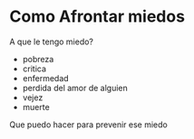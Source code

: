 # Como Afrontar miedos
A que le tengo miedo?
- pobreza
- critica
- enfermedad
- perdida del amor de alguien
- vejez
- muerte

Que puedo hacer para prevenir ese miedo
